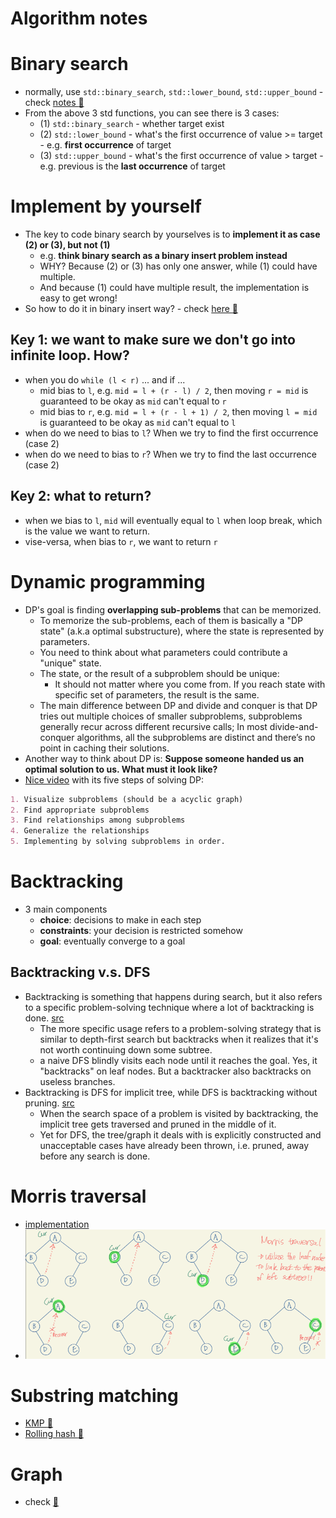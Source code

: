 # Algorithm notes

# Binary search
- normally, use `std::binary_search`, `std::lower_bound`, `std::upper_bound` - check [notes :notebook:](https://github.com/orbuluh/cpp/blob/main/notes/binary_search.md)
- From the above 3 std functions, you can see there is 3 cases:
  - (1) `std::binary_search` - whether target exist
  - (2) `std::lower_bound` - what's the first occurrence of value >= target - e.g. **first occurrence** of target
  - (3) `std::upper_bound` - what's the first occurrence of value > target - e.g. previous is the **last occurrence** of target

# Implement by yourself
- The key to code binary search by yourselves is to **implement it as case (2) or (3), but not (1)**
  - e.g. **think binary search as a binary insert problem instead**
  - WHY? Because (2) or (3) has only one answer, while (1) could have multiple.
  - And because (1) could have multiple result, the implementation is easy to get wrong!
- So how to do it in binary insert way? - check [here :dart:](../binary_search/first_and_last_pos_of_tgt_in_arr.h)
## Key 1: we want to make sure we don't go into infinite loop. How?
  - when you do `while (l < r)` ... and if ...
    - mid bias to `l`, e.g. `mid = l + (r - l) / 2`, then moving `r = mid` is guaranteed to be okay as `mid` can't equal to `r`
    - mid bias to `r`, e.g. `mid = l + (r - l + 1) / 2`, then moving `l = mid` is guaranteed to be okay as `mid` can't equal to `l`
  - when do we need to bias to `l`? When we try to find the first occurrence (case 2)
  - when do we need to bias to `r`? When we try to find the last occurrence (case 2)
## Key 2: what to return?
  - when we bias to `l`, `mid` will eventually equal to `l` when loop break, which is the value we want to return.
  - vise-versa, when bias to `r`, we want to return `r`

# Dynamic programming
- DP's goal is finding **overlapping sub-problems** that can be memorized.
  - To memorize the sub-problems, each of them is basically a "DP state" (a.k.a optimal substructure), where the state is represented by parameters.
  - You need to think about what parameters could contribute a "unique" state.
  - The state, or the result of a subproblem should be unique:
    - It should not matter where you come from. If you reach state with specific set of parameters, the result is the same.
  - The main difference between DP and divide and conquer is that DP tries out multiple choices of smaller subproblems, subproblems generally recur across different recursive calls; In most divide-and-conquer algorithms, all the subproblems are distinct and there’s no point in caching their solutions.
- Another way to think about DP is: **Suppose someone handed us an optimal solution to us. What must it look like?**
- [Nice video](https://youtu.be/aPQY__2H3tE) with its five steps of solving DP:
```markdown
1. Visualize subproblems (should be a acyclic graph)
2. Find appropriate subproblems
3. Find relationships among subproblems
4. Generalize the relationships
5. Implementing by solving subproblems in order.
```

# Backtracking
- 3 main components
  - **choice**: decisions to make in each step
  - **constraints**: your decision is restricted somehow
  - **goal**: eventually converge to a goal
## Backtracking v.s. DFS
- Backtracking is something that happens during search, but it also refers to a specific problem-solving technique where a lot of backtracking is done. [src](https://stackoverflow.com/a/3156208/4924135)
  - The more specific usage refers to a problem-solving strategy that is similar to depth-first search but backtracks when it realizes that it's not worth continuing down some subtree.
  - a naive DFS blindly visits each node until it reaches the goal. Yes, it "backtracks" on leaf nodes. But a backtracker also backtracks on useless branches.
- Backtracking is DFS for implicit tree, while DFS is backtracking without pruning. [src](https://stackoverflow.com/a/17891070/4924135)
  - When the search space of a problem is visited by backtracking, the implicit tree gets traversed and pruned in the middle of it.
  - Yet for DFS, the tree/graph it deals with is explicitly constructed and unacceptable cases have already been thrown, i.e. pruned, away before any search is done.

# Morris traversal
- [implementation](../tree/inorder_morris.h)
- ![](../srcs/morris_inorder.png)

# Substring matching
- [KMP :notebook:](kmp.md)
- [Rolling hash :notebook:](rolling_hash.md)

# Graph
- check [:notebook:](graph.md)

